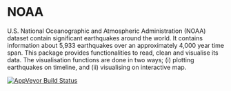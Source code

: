 # NOAA

U.S. National Oceanographic and Atmospheric Administration (NOAA) dataset contain significant earthquakes around the world. 
It contains information about 5,933 earthquakes over an approximately 4,000 year time span. This package provides functionalities 
to read, clean and visualise its data. The visualisation functions are done in two ways; (i) plotting earthquakes on timeline, and 
(ii) visualising on interactive map.

[![AppVeyor Build Status](https://ci.appveyor.com/api/projects/status/github/wingtham/noaa?branch=master&svg=true)](https://ci.appveyor.com/project/wingtham/noaa)
